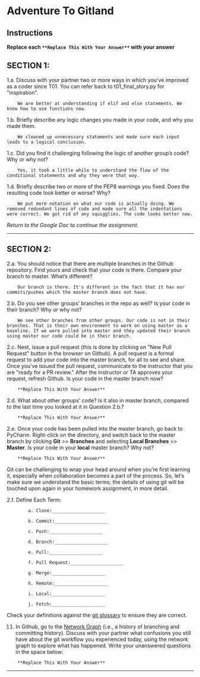 # Adventure To Gitland

## Instructions

**Replace each `**Replace This With Your Answer**` with your answer**


## SECTION 1:

1.a. Discuss with your partner two or more ways in which you've improved as a coder since T01. You can refer back to t01_final_story.py for "inspiration".

```        
    We are better at understanding if elif and else statements. We know how to use functions now.
```


1.b. Briefly describe any logic changes you made in your code, and why you made them.

```
    We cleaned up unnecessary statements and made sure each input leads to a logical conclusion.
```


1.c. Did you find it challenging following the logic of another group’s code? Why or why not?

```
    Yes, it took a little while to understand the flow of the conditional statements and why they were that way.
```


1.d. Briefly describe two or more of the PEP8 warnings you fixed. Does the resulting code look better or worse? Why?

```
    We put more notation on what our code is actually doing. We removed redundant lines of code and made sure all the indentations were correct. We got rid of any squigglies. The code looks better now.
```

_Return to the Google Doc to continue the assignment._
___

## SECTION 2:

2.a. You should notice that there are multiple branches in the Github repository. Find yours and check that your code is there. 
     Compare your branch to master. What’s different?

```        
    Our branch is there. It's different in the fact that it has our commits/pushes which the master branch does not have.
```


2.b. Do you see other groups’ branches in the repo as well? Is your code in their branch? Why or why not?

```        
    We see other branches from other groups. Our code is not in their branches. That is their own environment to work on using master as a baseline. If we were pulled into master and they updated their branch using master our code could be in their branch.
```


2.c. Next, issue a pull request (this is done by clicking on "New Pull Request" button in the browser on Github). 
     A pull request is a formal request to add your code into the master branch, for all to see and share. 
     Once you’ve issued the pull request, communicate to the instructor that you are "ready for a PR review."
     After the instructor or TA approves your request, refresh Github. 
     Is your code in the master branch now? 

```
    **Replace This With Your Answer**
```


2.d. What about other groups’ code? Is it also in master branch, compared to the last time you looked at it in Question 2.b.?

```
    **Replace This With Your Answer**
```


2.e. Once your code has been pulled into the master branch, go back to PyCharm. 
     Right-click on the directory, and switch back to the master branch by clicking 
     **Git** >> **Branches** and selecting **Local Branches** >> **Master**.
     Is your code in your **local** master branch? Why not?

```
    **Replace This With Your Answer**
```

Git can be challenging to wrap your head around when you’re first learning it, 
especially when collaboration becomes a part of the process. 
So, let’s make sure we understand the basic terms; 
the details of using git will be touched upon again in your homework assignment, in more detail. 

2.f. Define Each Term:
```
        a. Clone:____________________

        b. Commit:____________________

        c. Push:____________________

        d. Branch:____________________

        e. Pull:____________________

        f. Pull Request:____________________

        g. Merge:____________________

        h. Remote:____________________

        i. Local:____________________

        j. Fetch:____________________
```

Check your definitions against the [git glossary](https://help.github.com/articles/github-glossary/) to ensure they are correct.

11. In Github, go to the [Network Graph](https://github.com/Berea-College-CSC-226/t04-master/network) (i.e., a history of branching and committing history). 
    Discuss with your partner what confusions you still have about the git workflow you experienced today, 
    using the network graph to explore what has happened. Write your unanswered questions in the space below:

```
    **Replace This With Your Answer**
```

---